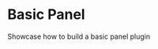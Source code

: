 <!-- This README file is going to be the one displayed on the Grafana.com website for your plugin -->

# Basic Panel

Showcase how to build a basic panel plugin

